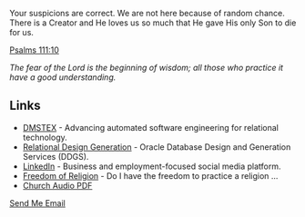 
Your suspicions are correct. We are not here because of random chance. There is a Creator and He loves us so much that He gave His only Son to die for us.

[Psalms 111:10](https://www.biblegateway.com/passage/?search=Psalms+111:10&version=ESV)

*The fear of the Lord is the beginning of wisdom; all those who practice it have a good understanding.*


## Links

* [DMSTEX](https://www.dmstex.com/) - Advancing automated software engineering for relational technology.
* [Relational Design Generation](https://www.reldesgen.com/) - Oracle Database Design and Generation Services (DDGS).
* [LinkedIn](https://www.linkedin.com/in/ddieterich/) - Business and employment-focused social media platform.
* [Freedom of Religion](Freedom-Of-Religion.md) - Do I have the freedom to practice a religion ...
* [Church Audio PDF](Church_Audio.pdf)

<a href="mailto:mail@duanedieterich.com">Send Me Email</a>
